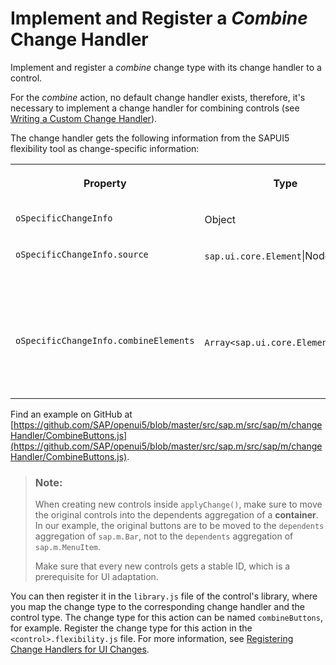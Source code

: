 <!-- loioaa5ffcf13b4c4e678ae129ad2561eca0 -->

# Implement and Register a *Combine* Change Handler

Implement and register a *combine* change type with its change handler to a control.

For the *combine* action, no default change handler exists, therefore, it's necessary to implement a change handler for combining controls \(see [Writing a Custom Change Handler](writing-a-custom-change-handler-6a346a2.md)\).

The change handler gets the following information from the SAPUI5 flexibility tool as change-specific information:


<table>
<tr>
<th valign="top">

Property

</th>
<th valign="top">

Type

</th>
<th valign="top">

Description

</th>
</tr>
<tr>
<td valign="top">

`oSpecificChangeInfo`

</td>
<td valign="top">

Object

</td>
<td valign="top">

 

</td>
</tr>
<tr>
<td valign="top">

`oSpecificChangeInfo.source`

</td>
<td valign="top">

`sap.ui.core.Element`|Node

</td>
<td valign="top">

ID of the control where the action is triggered.

</td>
</tr>
<tr>
<td valign="top">

`oSpecificChangeInfo.combineElements`

</td>
<td valign="top">

`Array<sap.ui.core.Element`|Node`>`

</td>
<td valign="top">

Array of control IDs to be combined.

</td>
</tr>
</table>

Find an example on GitHub at [https://github.com/SAP/openui5/blob/master/src/sap.m/src/sap/m/changeHandler/CombineButtons.js](https://github.com/SAP/openui5/blob/master/src/sap.m/src/sap/m/changeHandler/CombineButtons.js).

> ### Note:  
> When creating new controls inside `applyChange()`, make sure to move the original controls into the dependents aggregation of a **container**. In our example, the original buttons are to be moved to the `dependents` aggregation of `sap.m.Bar`, not to the `dependents` aggregation of `sap.m.MenuItem`.
> 
> Make sure that every new controls gets a stable ID, which is a prerequisite for UI adaptation.

You can then register it in the `library.js` file of the control's library, where you map the change type to the corresponding change handler and the control type. The change type for this action can be named `combineButtons`, for example. Register the change type for this action in the `<control>.flexibility.js` file. For more information, see [Registering Change Handlers for UI Changes](registering-change-handlers-for-ui-changes-d5f4de8.md).


